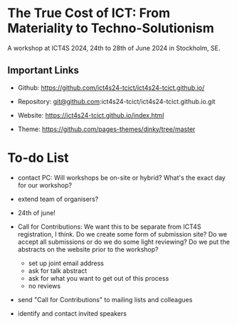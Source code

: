 
# The True Cost of ICT: From Materiality to Techno-Solutionism

A workshop at ICT4S 2024, 24th to 28th of June 2024 in Stockholm, SE.


## Important Links

- Github: https://github.com/ict4s24-tcict/ict4s24-tcict.github.io/
- Repository: git@github.com:ict4s24-tcict/ict4s24-tcict.github.io.git
- Website: https://ict4s24-tcict.github.io/index.html

- Theme: https://github.com/pages-themes/dinky/tree/master


# To-do List

- contact PC: Will workshops be on-site or hybrid? What's the exact day for
  our workshop?
- extend team of organisers?

- 24th of june!

- Call for Contributions: We want this to be separate from ICT4S
  registration, I think. Do we create some form of submission site? Do we
accept all submissions or do we do some light reviewing? Do we put the
abstracts on the website prior to the workshop?
    - set up joint email address
    - ask for talk abstract
    - ask for what you want to get out of this process
    - no reviews
- send "Call for Contributions" to mailing lists and colleagues
- identify and contact invited speakers


